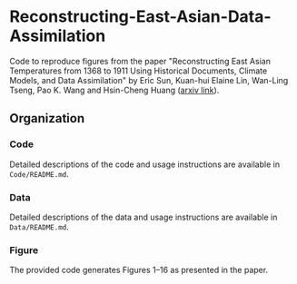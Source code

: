 # Reconstructing-East-Asian-Data-Assimilation 

Code to reproduce figures from the paper "Reconstructing East Asian Temperatures from 1368 to 1911 Using Historical Documents, Climate Models, and Data Assimilation" by Eric Sun, Kuan-hui Elaine Lin, Wan-Ling Tseng, Pao K. Wang and Hsin-Cheng Huang ([arxiv link](http://arxiv.org/abs/2410.21790)). 

## Organization

### Code 

Detailed descriptions of the code and usage instructions are available in `Code/README.md`.

### Data

Detailed descriptions of the data and usage instructions are available in `Data/README.md`.

### Figure  

The provided code generates Figures 1–16 as presented in the paper.


